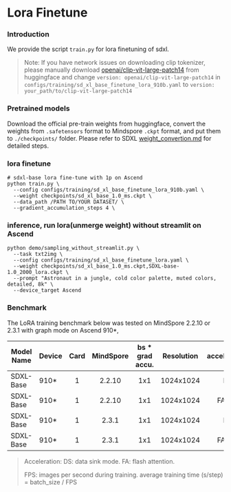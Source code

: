 # Lora Finetune

### Introduction

We provide the script `train.py` for lora finetuning of sdxl.

> Note: If you have network issues on downloading clip tokenizer, please manually download [openai/clip-vit-large-patch14](https://huggingface.co/openai/clip-vit-large-patch14) from huggingface and change `version: openai/clip-vit-large-patch14` in `configs/training/sd_xl_base_finetune_lora_910b.yaml` to `version: your_path/to/clip-vit-large-patch14`

### Pretrained models

Download the official pre-train weights from huggingface, convert the weights from `.safetensors` format to Mindspore `.ckpt` format, and put them to `./checkpoints/` folder. Please refer to SDXL [weight_convertion.md](./weight_convertion.md) for detailed steps.


### lora finetune

```shell
# sdxl-base lora fine-tune with 1p on Ascend
python train.py \
  --config configs/training/sd_xl_base_finetune_lora_910b.yaml \
  --weight checkpoints/sd_xl_base_1.0_ms.ckpt \
  --data_path /PATH TO/YOUR DATASET/ \
  --gradient_accumulation_steps 4 \
```

### inference, run lora(unmerge weight) without streamlit on Ascend

```shell
python demo/sampling_without_streamlit.py \
  --task txt2img \
  --config configs/training/sd_xl_base_finetune_lora.yaml \
  --weight checkpoints/sd_xl_base_1.0_ms.ckpt,SDXL-base-1.0_2000_lora.ckpt \
  --prompt "Astronaut in a jungle, cold color palette, muted colors, detailed, 8k" \
  --device_target Ascend
```

### Benchmark

The LoRA training benchmark below was tested on MindSpore 2.2.10 or 2.3.1 with graph mode on Ascend 910*,

| Model Name      | Device | Card | MindSpore | bs * grad accu. |   Resolution       |   acceleration   |   Time(ms/step)  |   FPS (img/s)|
|---------------|--------------|:-------------------:|:------------------:|:----------------:|:----------------:|:----------------:|------------------|:----------------:|
| SDXL-Base     |      910*      |      1            |      2.2.10      |      1x1             |     1024x1024         | DS           |       539.77         |    1.85       |
| SDXL-Base     |      910*         |      1            |      2.2.10       |      1x1             |     1024x1024         | FA, DS |       524.38          |    1.91   |
| SDXL-Base | 910* | 1 | 2.3.1 | 1x1 | 1024x1024 | DS           | 553.47 | 1.80 |
| SDXL-Base | 910* | 1 | 2.3.1 | 1x1 | 1024x1024 | FA, DS       | 446.74 | 2.24 |
> Acceleration: DS: data sink mode. FA: flash attention.
>
>FPS: images per second during training. average training time (s/step) = batch_size / FPS
